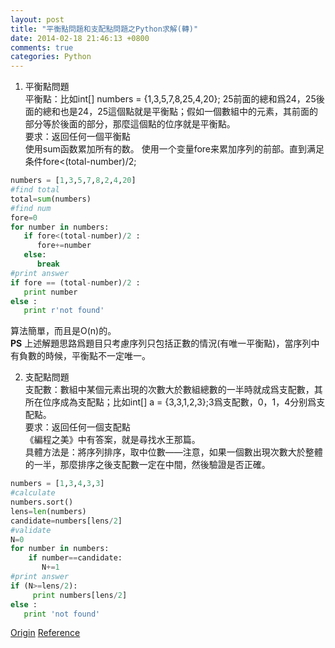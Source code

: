 ```yaml
---
layout: post
title: "平衡點問題和支配點問題之Python求解(轉)"
date: 2014-02-18 21:46:13 +0800
comments: true
categories: Python
---
```


1. 平衡點問題  
平衡點：比如int[] numbers = {1,3,5,7,8,25,4,20}; 25前面的總和爲24，25後面的總和也是24，25這個點就是平衡點；假如一個數組中的元素，其前面的部分等於後面的部分，那麼這個點的位序就是平衡點。   
要求：返回任何一個平衡點  
使用sum函数累加所有的数。
使用一个变量fore来累加序列的前部。直到满足条件fore<(total-number)/2;
``` python  
numbers = [1,3,5,7,8,2,4,20]  
#find total  
total=sum(numbers)  
#find num  
fore=0  
for number in numbers:  
   if fore<(total-number)/2 :  
      fore+=number  
   else:  
      break  
#print answer  
if fore == (total-number)/2 :  
   print number  
else :  
   print r'not found'  
```  
算法簡單，而且是O(n)的。  
**PS** 上述解題思路爲題目只考慮序列只包括正數的情況(有唯一平衡點)，當序列中有負數的時候，平衡點不一定唯一。  
  
2. 支配點問題  
支配數：數組中某個元素出現的次數大於數組總數的一半時就成爲支配數，其所在位序成為支配點；比如int[] a = {3,3,1,2,3};3爲支配數，0，1，4分别爲支配點。  
要求：返回任何一個支配點<!--more-->  
《編程之美》中有答案，就是尋找水王那篇。  
具體方法是：將序列排序，取中位數——注意，如果一個數出現次數大於整體的一半，那麼排序之後支配數一定在中間，然後驗證是否正確。  
``` python  
numbers = [1,3,4,3,3]  
#calculate  
numbers.sort()  
lens=len(numbers)  
candidate=numbers[lens/2]  
#validate  
N=0  
for number in numbers:  
    if number==candidate:  
       N+=1  
#print answer  
if (N>=lens/2):  
     print numbers[lens/2]  
else :  
   print 'not found'  
```  
[Origin](http://hi.baidu.com/ruclin/item/f2706f26b1d2db140975086b)
[Reference](http://www.iteye.com/topic/600079)